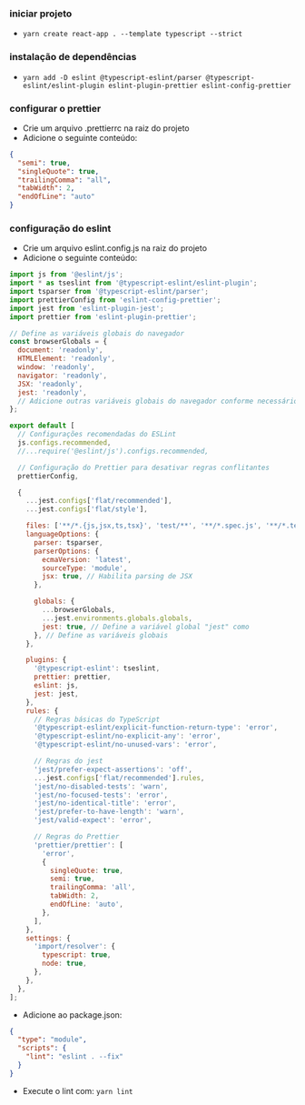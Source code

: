 ### iniciar projeto

- `yarn create react-app . --template typescript --strict`

### instalação de dependências

- `yarn add -D eslint @typescript-eslint/parser @typescript-eslint/eslint-plugin eslint-plugin-prettier eslint-config-prettier`

### configurar o prettier

- Crie um arquivo .prettierrc na raiz do projeto
- Adicione o seguinte conteúdo:

```json
{
  "semi": true,
  "singleQuote": true,
  "trailingComma": "all",
  "tabWidth": 2,
  "endOfLine": "auto"
}
```

### configuração do eslint

- Crie um arquivo eslint.config.js na raiz do projeto
- Adicione o seguinte conteúdo:

```js
import js from '@eslint/js';
import * as tseslint from '@typescript-eslint/eslint-plugin';
import tsparser from '@typescript-eslint/parser';
import prettierConfig from 'eslint-config-prettier';
import jest from 'eslint-plugin-jest';
import prettier from 'eslint-plugin-prettier';

// Define as variáveis globais do navegador
const browserGlobals = {
  document: 'readonly',
  HTMLElement: 'readonly',
  window: 'readonly',
  navigator: 'readonly',
  JSX: 'readonly',
  jest: 'readonly',
  // Adicione outras variáveis globais do navegador conforme necessário
};

export default [
  // Configurações recomendadas do ESLint
  js.configs.recommended,
  //...require('@eslint/js').configs.recommended,

  // Configuração do Prettier para desativar regras conflitantes
  prettierConfig,

  {
    ...jest.configs['flat/recommended'],
    ...jest.configs['flat/style'],

    files: ['**/*.{js,jsx,ts,tsx}', 'test/**', '**/*.spec.js', '**/*.test.js'],
    languageOptions: {
      parser: tsparser,
      parserOptions: {
        ecmaVersion: 'latest',
        sourceType: 'module',
        jsx: true, // Habilita parsing de JSX
      },

      globals: {
        ...browserGlobals,
        ...jest.environments.globals.globals,
        jest: true, // Define a variável global "jest" como
      }, // Define as variáveis globais
    },

    plugins: {
      '@typescript-eslint': tseslint,
      prettier: prettier,
      eslint: js,
      jest: jest,
    },
    rules: {
      // Regras básicas do TypeScript
      '@typescript-eslint/explicit-function-return-type': 'error',
      '@typescript-eslint/no-explicit-any': 'error',
      '@typescript-eslint/no-unused-vars': 'error',

      // Regras do jest
      'jest/prefer-expect-assertions': 'off',
      ...jest.configs['flat/recommended'].rules,
      'jest/no-disabled-tests': 'warn',
      'jest/no-focused-tests': 'error',
      'jest/no-identical-title': 'error',
      'jest/prefer-to-have-length': 'warn',
      'jest/valid-expect': 'error',

      // Regras do Prettier
      'prettier/prettier': [
        'error',
        {
          singleQuote: true,
          semi: true,
          trailingComma: 'all',
          tabWidth: 2,
          endOfLine: 'auto',
        },
      ],
    },
    settings: {
      'import/resolver': {
        typescript: true,
        node: true,
      },
    },
  },
];
```

- Adicione ao package.json:

```json
{
  "type": "module",
  "scripts": {
    "lint": "eslint . --fix"
  }
}
```

- Execute o lint com: `yarn lint`
